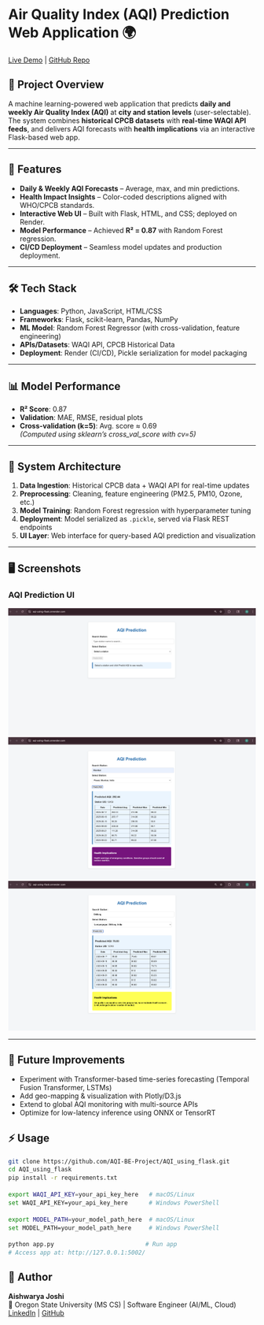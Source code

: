 # Air Quality Index (AQI) Prediction Web Application 🌍

[Live Demo](https://aqi-using-flask.onrender.com/) | [GitHub Repo](https://github.com/AQI-BE-Project/AQI_using_flask)

## 📌 Project Overview
A machine learning-powered web application that predicts **daily and weekly Air Quality Index (AQI)** at **city and station levels** (user-selectable).  
The system combines **historical CPCB datasets** with **real-time WAQI API feeds**, and delivers AQI forecasts with **health implications** via an interactive Flask-based web app.

---

## 🚀 Features
- **Daily & Weekly AQI Forecasts** – Average, max, and min predictions.  
- **Health Impact Insights** – Color-coded descriptions aligned with WHO/CPCB standards.  
- **Interactive Web UI** – Built with Flask, HTML, and CSS; deployed on Render.  
- **Model Performance** – Achieved **R² = 0.87** with Random Forest regression.  
- **CI/CD Deployment** – Seamless model updates and production deployment.  

---

## 🛠️ Tech Stack
- **Languages**: Python, JavaScript, HTML/CSS  
- **Frameworks**: Flask, scikit-learn, Pandas, NumPy  
- **ML Model**: Random Forest Regressor (with cross-validation, feature engineering)  
- **APIs/Datasets**: WAQI API, CPCB Historical Data  
- **Deployment**: Render (CI/CD), Pickle serialization for model packaging  

---

## 📊 Model Performance
- **R² Score**: 0.87  
- **Validation**: MAE, RMSE, residual plots  
- **Cross-validation (k=5)**: Avg. score ≈ 0.69  
  *(Computed using sklearn’s cross_val_score with cv=5)*  

---

## 📂 System Architecture
1. **Data Ingestion**: Historical CPCB data + WAQI API for real-time updates  
2. **Preprocessing**: Cleaning, feature engineering (PM2.5, PM10, Ozone, etc.)  
3. **Model Training**: Random Forest regression with hyperparameter tuning  
4. **Deployment**: Model serialized as `.pickle`, served via Flask REST endpoints  
5. **UI Layer**: Web interface for query-based AQI prediction and visualization  

---

## 🖥️ Screenshots
### AQI Prediction UI
![AQI Prediction Dashboard](./images/aqi_ui_dashboard.png)
![AQI Prediction UI - Mumbai](./images/aqi_ui_prediction1.png)
![AQI Prediction UI - Shillong](./images/aqi_ui_prediction2.png)


---

## 🔮 Future Improvements
- Experiment with Transformer-based time-series forecasting (Temporal Fusion Transformer, LSTMs)  
- Add geo-mapping & visualization with Plotly/D3.js  
- Extend to global AQI monitoring with multi-source APIs  
- Optimize for low-latency inference using ONNX or TensorRT 

## ⚡ Usage

```bash
git clone https://github.com/AQI-BE-Project/AQI_using_flask.git
cd AQI_using_flask
pip install -r requirements.txt

export WAQI_API_KEY=your_api_key_here   # macOS/Linux
set WAQI_API_KEY=your_api_key_here      # Windows PowerShell

export MODEL_PATH=your_model_path_here  # macOS/Linux
set MODEL_PATH=your_model_path_here     # Windows PowerShell

python app.py                          # Run app
# Access app at: http://127.0.0.1:5002/
```

## 👤 Author
**Aishwarya Joshi**  
📍 Oregon State University (MS CS) | Software Engineer (AI/ML, Cloud)  
[LinkedIn](https://www.linkedin.com/in/aishwarya-j-822999188) | [GitHub](https://github.com/Aishwarya-Joshi11)
